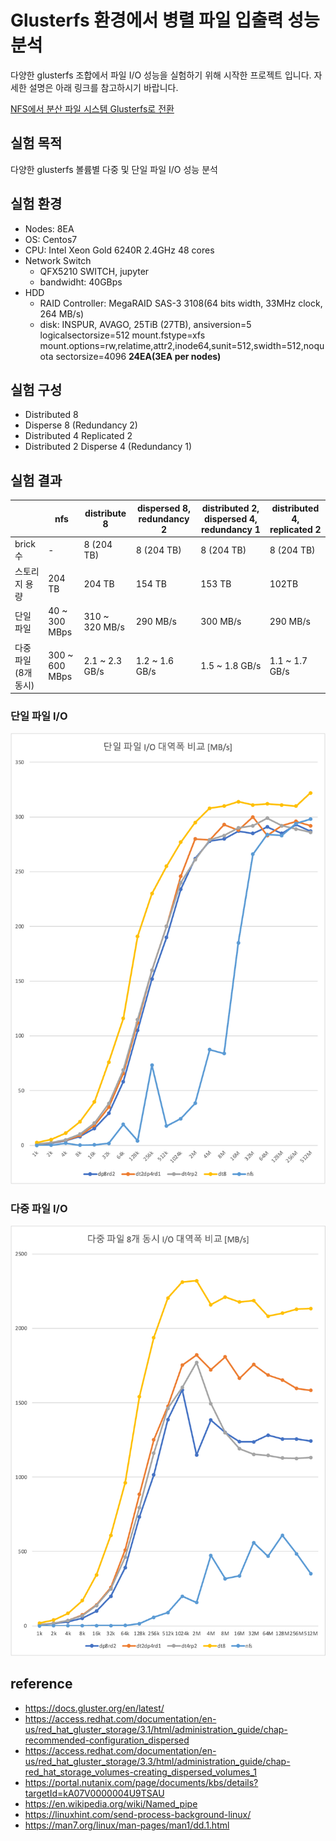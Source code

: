 # Glusterfs 환경에서 병렬 파일 입출력 성능 분석

다양한 glusterfs 조합에서 파일 I/O 성능을 실험하기 위해 시작한 프로젝트 입니다. 자세한 설명은 아래 링크를 참고하시기 바랍니다.

[NFS에서 분산 파일 시스템 Glusterfs로 전환](https://deagwon.com/post/NFS에서%20분산%20파일%20시스템%20Glusterfs로%20전환)


## 실험 목적
다양한 glusterfs 볼륨별 다중 및 단일 파일 I/O 성능 분석

## 실험 환경
- Nodes: 8EA
- OS: Centos7
- CPU: Intel Xeon Gold 6240R 2.4GHz 48 cores
- Network Switch
    - QFX5210 SWITCH, jupyter
    - bandwidht: 40GBps
- HDD
    - RAID Controller: MegaRAID SAS-3 3108(64 bits width, 33MHz clock, 264 MB/s)
    - disk: INSPUR, AVAGO, 25TiB (27TB), ansiversion=5 logicalsectorsize=512 mount.fstype=xfs mount.options=rw,relatime,attr2,inode64,sunit=512,swidth=512,noquota sectorsize=4096 **24EA(3EA per nodes)**

## 실험 구성
- Distributed 8
- Disperse 8 (Redundancy 2)
- Distributed 4 Replicated 2
- Distributed 2 Disperse 4 (Redundancy 1)

## 실험 결과

|              | nfs            | distribute 8   | dispersed 8, redundancy 2 | distributed 2, dispersed 4, redundancy 1 | distributed 4, replicated 2 |
| ------------ | -------------- | -------------- | ------------------------- | ---------------------------------------- | --------------------------- |
| brick 수      | -     | 8 (204 TB)     | 8 (204 TB)                | 8 (204 TB)                               | 8 (204 TB)                  |
| 스토리지 용량      | 204 TB         | 204 TB         | 154 TB                    | 153 TB                                   | 102TB                       |
| 단일 파일        | 40 ~ 300 MBps  | 310 ~ 320 MB/s | 290 MB/s                  | 300 MB/s                                 | 290 MB/s                    |
| 다중 파일(8개 동시) | 300 ~ 600 MBps | 2.1 ~ 2.3 GB/s | 1.2 ~ 1.6 GB/s            | 1.5 ~ 1.8 GB/s                           | 1.1 ~ 1.7 GB/s              |

### 단일 파일 I/O
<img src="images/single-file.png"/>

### 다중 파일 I/O
<img src="images/multiple-file.png"/>


## reference
- https://docs.gluster.org/en/latest/
- https://access.redhat.com/documentation/en-us/red_hat_gluster_storage/3.1/html/administration_guide/chap-recommended-configuration_dispersed
- https://access.redhat.com/documentation/en-us/red_hat_gluster_storage/3.3/html/administration_guide/chap-red_hat_storage_volumes-creating_dispersed_volumes_1
- https://portal.nutanix.com/page/documents/kbs/details?targetId=kA07V0000004U9TSAU
- https://en.wikipedia.org/wiki/Named_pipe
- https://linuxhint.com/send-process-background-linux/
- https://man7.org/linux/man-pages/man1/dd.1.html
